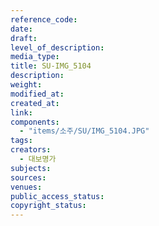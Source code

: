 ```yaml
---
reference_code: 
date: 
draft: 
level_of_description: 
media_type: 
title: SU-IMG_5104 
description: 
weight: 
modified_at: 
created_at: 
link: 
components: 
  - "items/소주/SU/IMG_5104.JPG"
tags: 
creators: 
  - 대보명가
subjects: 
sources: 
venues: 
public_access_status: 
copyright_status: 
---
```

